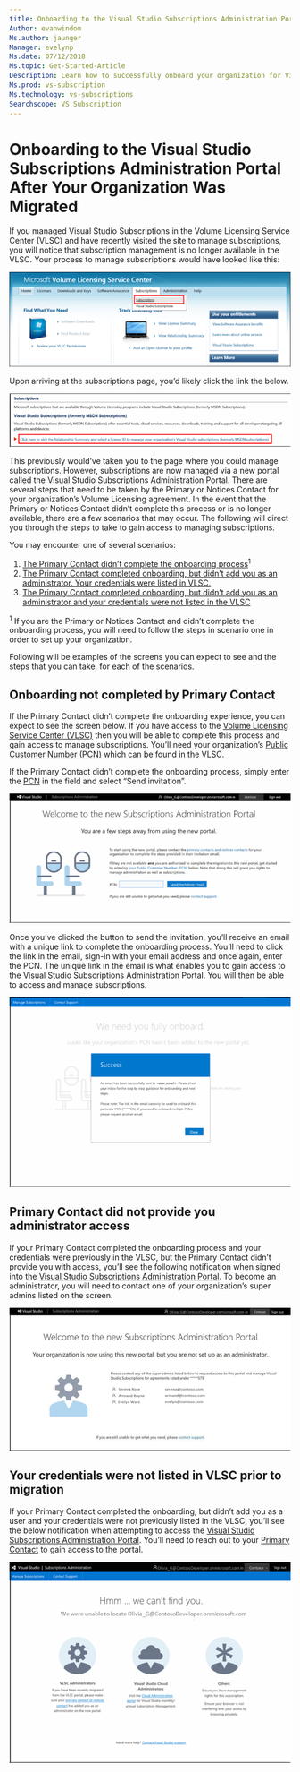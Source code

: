 ```yaml
---
title: Onboarding to the Visual Studio Subscriptions Administration Portal after your Organization was Migrated 
Author: evanwindom
Ms.author: jaunger
Manager: evelynp
Ms.date: 07/12/2018
Ms.topic: Get-Started-Article
Description: Learn how to successfully onboard your organization for Visual Studio subscriptions after migrating to the administration portal.
Ms.prod: vs-subscription
Ms.technology: vs-subscriptions
Searchscope: VS Subscription
---
```


# Onboarding to the Visual Studio Subscriptions Administration Portal After Your Organization Was Migrated 

If you managed Visual Studio Subscriptions in the Volume Licensing Service Center (VLSC) and have recently visited the site to manage subscriptions, you will notice that subscription management is no longer available in the VLSC. Your process to manage subscriptions would have looked like this:

![VLSC Subscriptions](_img/post-migration-onboarding/vlsc-subscriptions.png)

Upon arriving at the subscriptions page, you’d likely click the link the below. 

![Relationship Summary Link](_img/post-migration-onboarding/relationship-summary-link.png)

This previously would’ve taken you to the page where you could manage subscriptions.   However, subscriptions are now managed via a new portal called the Visual Studio Subscriptions Administration Portal.  There are several steps that need to be taken by the Primary or Notices Contact for your organization’s Volume Licensing agreement. In the event that the Primary or Notices Contact didn’t complete this process or is no longer available, there are a few scenarios that may occur. The following will direct you through the steps to take to gain access to managing subscriptions. 

You may encounter one of several scenarios:
1.	[The Primary Contact didn’t complete the onboarding process](#Onboarding-not-completed-by-Primary-Contact)<sup>1</sup> 
2.	[The Primary Contact completed onboarding, but didn’t add you as an administrator.  Your credentials were listed in VLSC.](#Primary-Contact-did-not-provide-you-administrator-access) 
3.	[The Primary Contact completed onboarding, but didn’t add you as an administrator and your credentials were not listed in the VLSC](#Your-credentials-were-not-listed-in-VLSC-prior-to-migration)  

<sup>1</sup> If you are the Primary or Notices Contact and didn’t complete the onboarding process, you will need to follow the steps in scenario one in order to set up your organization. 

Following will be examples of the screens you can expect to see and the steps that you can take, for each of the scenarios. 

## Onboarding not completed by Primary Contact

If the Primary Contact didn’t complete the onboarding experience, you can expect to see the screen below. If you have access to the [Volume Licensing Service Center (VLSC)](https://www.microsoft.com/Licensing/servicecenter/default.aspx) then you will be able to complete this process and gain access to manage subscriptions. You’ll need your organization’s [Public Customer Number (PCN)](find-pcn.md) which can be found in the VLSC. 

If the Primary Contact didn’t complete the onboarding process, simply enter the [PCN](find-pcn.md) in the field and select “Send invitation”. 

![Send Invitation Email](_img/post-migration-onboarding/send-invitation.png)

Once you’ve clicked the button to send the invitation, you’ll receive an email with a unique link to complete the onboarding process. You’ll need to click the link in the email, sign-in with your email address and once again, enter the PCN. The unique link in the email is what enables you to gain access to the Visual Studio Subscriptions Administration Portal. You will then be able to access and manage subscriptions. 

![Email Success](_img/post-migration-onboarding/email-success.png)


## Primary Contact did not provide you administrator access

If your Primary Contact completed the onboarding process and your credentials were previously in the VLSC, but the Primary Contact didn’t provide you with access, you’ll see the following notification when signed into the [Visual Studio Subscriptions Administration Portal](https://manage.visualstudio.com/).  To become an administrator, you will need to contact one of your organization’s super admins listed on the screen.

![List of Admins](_img/post-migration-onboarding/admin-list.png)

## Your credentials were not listed in VLSC prior to migration

If your Primary Contact completed the onboarding, but didn’t add you as a user and your credentials were not previously listed in the VLSC, you’ll see the below notification when attempting to access the [Visual Studio Subscriptions Administration Portal](https://manage.visualstudio.com/). You’ll need to reach out to your [Primary Contact](find-primary-contact.md) to gain access to the portal. 

![Can't Find You](_img/post-migration-onboarding/cant-find-you.png)